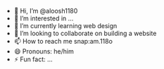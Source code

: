 - 👋 Hi, I’m @aloosh1180
- 👀 I’m interested in ...
- 🌱 I’m currently learning web design
- 💞️ I’m looking to collaborate on building a website
- 📫 How to reach me snap:am.118o
- 😄 Pronouns: he/him
- ⚡ Fun fact: ...

<!---
aloosh1180/aloosh1180 is a ✨ special ✨ repository because its `README.md` (this file) appears on your GitHub profile.
You can click the Preview link to take a look at your changes.
--->
